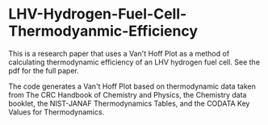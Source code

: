 # LHV-Hydrogen-Fuel-Cell-Thermodyanmic-Efficiency

This is a research paper that uses a Van't Hoff Plot as a method of calculating thermodynamic efficiency of an LHV hydrogen fuel cell. See the pdf for the full paper.

The code generates a Van't Hoff Plot based on thermodynamic data taken from The CRC Handbook of Chemistry and Physics, the Chemistry data booklet, the NIST-JANAF Thermodynamics Tables, and the CODATA Key Values for Thermodynamics. 
